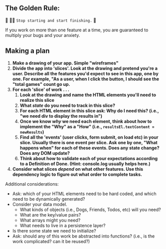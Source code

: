 ## The Golden Rule:

🦸 🦸‍♂️ `Stop starting and start finishing.` 🏁

If you work on more than one feature at a time, you are guaranteed to multiply your bugs and your anxiety.

## Making a plan

1. **Make a drawing of your app. Simple "wireframes"**
1. **Divide the app into 'slices'. Look at the drawing and pretend you're a user. Describe all the features you'd expect to see in this app, one by one. For example, "As a user, when I click the button, I should see the "total games" count go up.**
1. **For each 'slice' of work . . .**
    1. **Look at the drawing and name the HTML elements you'll need to realize this slice**
    1. **What _state_ do you need to track in this slice?**
    1. **For each HTML element in this slice ask: Why do I need this? (i.e., "we need div to display the results in")**
    1. **Once we know _why_ we need each element, think about how to implement the "Why" as a "How" (i.e., `resultsEl.textContent = newResults`)**
    1. **Find all the 'events' (user clicks, form submit, on load etc) in your slice. Usually there is one event per slice. Ask one by one, "What happens when" for each of these events. Does any state change? Does any DOM update?**
    1. **Think about how to validate each of your expectations according to a Definition of Done. (Hint: console.log usually helps here.)**
1. **Consider what slices _depend_ on what other features. Use this dependency logic to figure out what order to complete tasks.**

Additional considerations:

-   Ask: which of your HTML elements need to be hard coded, and which need to be dynamically generated?
-   Consider your data model.
    -   What kinds of objects (i.e., Dogs, Friends, Todos, etc) will you need?
    -   What are the key/value pairs?
    -   What arrays might you need?
    -   What needs to live in a persistence layer?
-   Is there some state we need to initialize?
-   Ask: should any of this work be abstracted into functions? (i.e., is the work complicated? can it be reused?)

